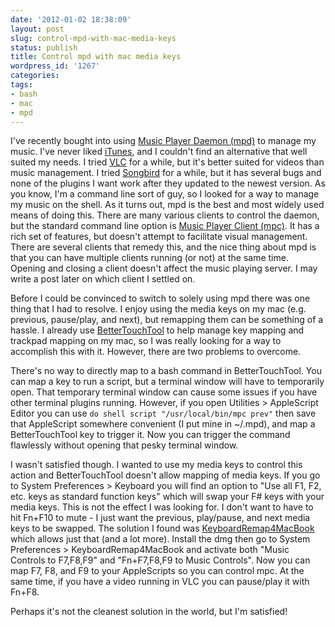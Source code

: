 ```yaml
---
date: '2012-01-02 18:38:09'
layout: post
slug: control-mpd-with-mac-media-keys
status: publish
title: Control mpd with mac media keys
wordpress_id: '1267'
categories:
tags:
- bash
- mac
- mpd
---
```


I've recently bought into using [Music Player Daemon (mpd)](http://en.wikipedia.org/wiki/Music_Player_Daemon) to manage my music. I've never liked [iTunes](http://en.wikipedia.org/wiki/ITunes), and I couldn't find an alternative that well suited my needs. I tried [VLC](http://en.wikipedia.org/wiki/VLC_media_player) for a while, but it's better suited for videos than music management. I tried [Songbird](http://en.wikipedia.org/wiki/Songbird_(software)) for a while, but it has several bugs and none of the plugins I want work after they updated to the newest version. As you know, I'm a command line sort of guy, so I looked for a way to manage my music on the shell. As it turns out, mpd is the best and most widely used means of doing this. There are many various clients to control the daemon, but the standard command line option is [Music Player Client (mpc)](http://mpd.wikia.com/wiki/Clients). It has a rich set of features, but doesn't attempt to facilitate visual management. There are several clients that remedy this, and the nice thing about mpd is that you can have multiple clients running (or not) at the same time. Opening and closing a client doesn't affect the music playing server. I may write a post later on which client I settled on.

Before I could be convinced to switch to solely using mpd there was one thing that I had to resolve. I enjoy using the media keys on my mac (e.g. previous, pause/play, and next), but remapping them can be something of a hassle. I already use [BetterTouchTool](http://blog.boastr.net/) to help manage key mapping and trackpad mapping on my mac, so I was really looking for a way to accomplish this with it. However, there are two problems to overcome.

There's no way to directly map to a bash command in BetterTouchTool. You can map a key to run a script, but a terminal window will have to temporarily open. That temporary terminal window can cause some issues if you have other terminal plugins running. However, if you open Utilities > AppleScript Editor you can use `do shell script "/usr/local/bin/mpc prev"` then save that AppleScript somewhere convenient (I put mine in ~/.mpd), and map a BetterTouchTool key to trigger it. Now you can trigger the command flawlessly without opening that pesky terminal window.

I wasn't satisfied though. I wanted to use my media keys to control this action and BetterTouchTool doesn't allow mapping of media keys. If you go to System Preferences > Keyboard you will find an option to "Use all F1, F2, etc. keys as standard function keys" which will swap your F# keys with your media keys. This is not the effect I was looking for. I don't want to have to hit Fn+F10 to mute - I just want the previous, play/pause, and next media keys to be swapped. The solution I found was [KeyboardRemap4MacBook](http://pqrs.org/macosx/keyremap4macbook/) which allows just that (and a lot more). Install the dmg then go to System Preferences > KeyboardRemap4MacBook and activate both "Music Controls to F7,F8,F9" and "Fn+F7,F8,F9 to Music Controls". Now you can map F7, F8, and F9 to your AppleScripts so you can control mpc. At the same time, if you have a video running in VLC you can pause/play it with Fn+F8.

Perhaps it's not the cleanest solution in the world, but I'm satisfied!
